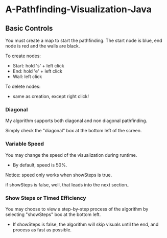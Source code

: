 # A-Pathfinding-Visualization-Java

## Basic Controls
You must create a map to start the pathfinding. The start node is blue, end node is red and the walls are black. 

To create nodes:
  - Start: hold 's' + left click
  - End: hold 'e' + left click
  - Wall: left click
  
To delete nodes:
  - same as creation, except right click!

### Diagonal
My algorithm supports both diagonal and non diagonal pathfinding. 

Simply check the "diagonal" box at the bottom left of the screen.

### Variable Speed
You may change the speed of the visualization during runtime. 
  - By default, speed is 50%. 

Notice: speed only works when showSteps is true. 

if showSteps is false, well, that leads into the next section.. 

### Show Steps or Timed Efficiency
You may choose to view a step-by-step process of the algorithm by selecting "showSteps" box at the bottom left. 
  - If showSteps is false, the algorithm will skip visuals until the end, and process as fast as possible. 

